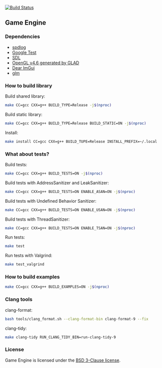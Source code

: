 [![Build Status](https://travis-ci.com/hogletgames/game-engine.svg?branch=master)](https://travis-ci.com/hogletgames/game-engine)

## Game Engine

### Dependencies
- [spdlog](https://github.com/gabime/spdlog)
- [Google Test](https://github.com/google/googletest)
- [SDL](https://www.libsdl.org/)
- [OpenGL v4.6 generated by GLAD](https://glad.dav1d.de/)
- [Dear ImGui](https://github.com/ocornut/imgui)
- [glm](https://github.com/g-truc/glm)

### How to build library
Build shared library:
```bash
make CC=gcc CXX=g++ BUILD_TYPE=Release -j$(nproc)
```

Build static library:
```bash
make CC=gcc CXX=g++ BUILD_TYPE=Release BUILD_STATIC=ON -j$(nproc)
```

Install:
```bash
make install CC=gcc CXX=g++ BUILD_TUPE=Release INSTALL_PREFIX=~/.local -j$(nproc)
```

### What about tests?
Build tests:
```bash
make CC=gcc CXX=g++ BUILD_TESTS=ON -j$(nproc)
```

Build tests with AddressSanitizer and LeakSanitizer:
```bash
make CC=gcc CXX=g++ BUILD_TESTS=ON ENABLE_ASAN=ON -j$(nproc)
```

Build tests with Undefined Behavior Sanitizer:
```bash
make CC=gcc CXX=g++ BUILD_TESTS=ON ENABLE_USAN=ON -j$(nproc)
```

Build tests with ThreadSanitizer:
```bash
make CC=gcc CXX=g++ BUILD_TESTS=ON ENABLE_TSAN=ON -j$(nproc)
```

Run tests:
```bash
make test
```

Run tests with Valgrind:
```bash
make test_valgrind
```

### How to build examples
```bash
make CC=gcc CXX=g++ BUILD_EXAMPLES=ON -j$(nproc)
```

### Clang tools
clang-format:
```bash
bash tools/clang_format.sh --clang-format-bin clang-format-9 --fix
```

clang-tidy:
``` bash
make clang-tidy RUN_CLANG_TIDY_BIN=run-clang-tidy-9
```

### License
Game Engine is licensed under the [BSD 3-Clause license](LICENSE).

